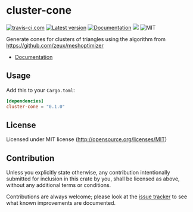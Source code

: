 cluster-cone
========
[![travis-ci.com](https://travis-ci.com/Jasper-Bekkers/cluster-cone.svg?branch=master)](https://travis-ci.com/Jasper-Bekkers/cluster-cone)
[![Latest version](https://img.shields.io/crates/v/cluster-cone.svg)](https://crates.io/crates/cluster-cone)
[![Documentation](https://docs.rs/cluster-cone/badge.svg)](https://docs.rs/cluster-cone)
[![](https://tokei.rs/b1/github/Jasper-Bekkers/cluster-cone)](https://github.com/Jasper-Bekkers/cluster-cone)
![MIT](https://img.shields.io/badge/license-MIT-blue.svg)

Generate cones for clusters of triangles using the algorithm from https://github.com/zeux/meshoptimizer

- [Documentation](https://docs.rs/cluster-cone)

## Usage

Add this to your `Cargo.toml`:

```toml
[dependencies]
cluster-cone = "0.1.0"
```

## License

Licensed under MIT license (http://opensource.org/licenses/MIT)

## Contribution

Unless you explicitly state otherwise, any contribution intentionally submitted
for inclusion in this crate by you, shall be licensed as above, without any additional terms or conditions.

Contributions are always welcome; please look at the [issue tracker](https://github.com/Jasper-Bekkers/cluster-cone/issues) to see what known improvements are documented.
